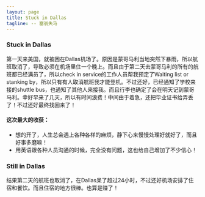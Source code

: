 ```yaml
---
layout: page
title: Stuck in Dallas
tagline: -- 塞翁失马
---
```




### Stuck in Dallas

第一天来美国，就被困在Dallas机场了。原因是蒙哥马利当地突然下暴雨，所以航班取消了，导致必须在机场里住一个晚上。而且由于第二天去蒙哥马利的所有的航班都已经满员了，所以check in service的工作人员帮我预定了Waiting list or stanking by，所以只有有人取消航班我才能登机。不过还好，已经通知了学校来接的shuttle bus，也通知了其他人来接我。而且行李也确定了会在明天记到蒙哥马利。幸好早来了几天，所以有时间浪费！中间由于着急，还把毕业证书给弄丢了！不过还好最终找回来了！

#### 这次最大的收获：
* 想的开了，人生总会遇上各种各样的麻烦，静下心来慢慢处理好就好了，而且好事多磨嘛！
* 用英语跟各种人员沟通的时候，完全没有问题，这也给自己增加了不少信心！

### Still in Dallas
结果第二天的航班也取消了，在Dallas呆了超过24小时，不过还好机场安排了住宿和餐饮。而且住宿的地方很棒。也算是赚了！
